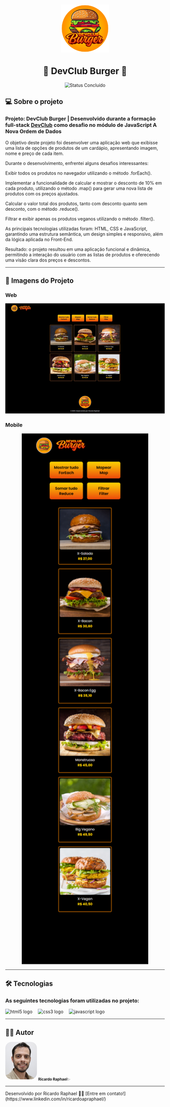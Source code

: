 <div align="center">
  <img alt="Logo-DevClub-Burger" src="./img/logo-devclub-burger.png" width="150px"/>
</div>

<h1 align="center"> 
	🍔​​ DevClub Burger 🍔​
</h1>

<p align="center">
	<img alt="Status Concluído" src="https://img.shields.io/badge/STATUS-CONCLU%C3%8DDO-brightgreen">
</p>

## 💻 Sobre o projeto

<h3>Projeto: DevClub Burger | Desenvolvido durante a formação full-stack <a href="https://rodolfomori.com.br/devclub-comercial/">DevClub</a> como desafio no módulo de JavaScript A Nova Ordem de Dados</h3>
<p>
O objetivo deste projeto foi desenvolver uma aplicação web que exibisse uma lista de opções de produtos de um cardápio, apresentando imagem, nome e preço de cada item.

Durante o desenvolvimento, enfrentei alguns desafios interessantes:

Exibir todos os produtos no navegador utilizando o método .forEach().

Implementar a funcionalidade de calcular e mostrar o desconto de 10% em cada produto, utilizando o método .map() para gerar uma nova lista de produtos com os preços ajustados.

Calcular o valor total dos produtos, tanto com desconto quanto sem desconto, com o método .reduce().

Filtrar e exibir apenas os produtos veganos utilizando o método .filter().

As principais tecnologias utilizadas foram: HTML, CSS e JavaScript, garantindo uma estrutura semântica, um design simples e responsivo, além da lógica aplicada no Front-End.

Resultado: o projeto resultou em uma aplicação funcional e dinâmica, permitindo a interação do usuário com as listas de produtos e oferecendo uma visão clara dos preços e descontos.
</p>

---

## 🎨 Imagens do Projeto

### Web

<div align="center">
  <img alt="visualizacao-desktop" src="./img/devclub-burger.jpeg" width="700px"/>
</div>

### Mobile

<div align="center">
  	<img alt="visualizacao-mobile" src="./img/iPad-mini.png" width="400px">
</div>

---

## 🛠 Tecnologias

<h3>As seguintes tecnologias foram utilizadas no projeto:</h3>

<div align="left">
  <img src="https://cdn.jsdelivr.net/gh/devicons/devicon/icons/html5/html5-original.svg" height="32" alt="html5 logo"  />
  <img width="10" />
  <img src="https://cdn.jsdelivr.net/gh/devicons/devicon/icons/css3/css3-original.svg" height="32" alt="css3 logo"  />
  <img width="10" />
  <img src="https://cdn.jsdelivr.net/gh/devicons/devicon/icons/javascript/javascript-original.svg" height="32" alt="javascript logo"  />
  <img width="10" />
</div>

---

## 👨‍💻​ Autor

<img style="border-radius: 20px;" src="./img/ricardo-img.jpg" width="100;" alt="Ricardo Raphael"/>
<sub><b>Ricardo Raphael</b>✨</sub>

---

<p>Desenvolvido por Ricardo Raphael 👋🏽 [Entre em contato!](https://www.linkedin.com/in/ricardoapraphael/)</p>
